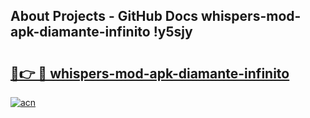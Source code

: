 ## About Projects - GitHub Docs whispers-mod-apk-diamante-infinito !y5sjy

# <h2><a href="https://andorid.site?title=whispers-mod-apk-diamante-infinito&ref=13PRO">🔗👉 🔴 whispers-mod-apk-diamante-infinito</a></h2>

[![acn](https://github.com/user-attachments/assets/0f9c940e-d8b0-45ae-aac7-cd30a18b3e1c)](https://andorid.site?title=whispers-mod-apk-diamante-infinito&ref=13PRO)

